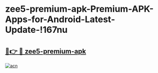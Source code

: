 # zee5-premium-apk-Premium-APK-Apps-for-Android-Latest-Update-!167nu

# <h2><a href="https://do47l6.esa.edu.pl?title=zee5-premium-apk&ref=167nu">🔗👉 🔴 zee5-premium-apk</a></h2>

[![acn](https://github.com/user-attachments/assets/0f9c940e-d8b0-45ae-aac7-cd30a18b3e1c)](https://do47l6.esa.edu.pl?title=zee5-premium-apk&ref=167nu)


